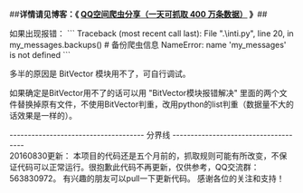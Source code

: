 ##**详情请见博客：《 [QQ空间爬虫分享（一天可抓取 400 万条数据）](http://blog.csdn.net/bone_ace/article/details/50771839) 》**##
<p>
<p>
如果出现报错：
```
Traceback (most recent call last):
  File ".\inti.py", line 20, in <module>
    my_messages.backups() # 备份爬虫信息
NameError: name 'my_messages' is not defined
```

<p>
<p>
多半的原因是 BitVector 模块用不了，可自行调试。
<p>
如果确定是BitVector用不了的话可以用 "BitVector模块报错解决" 里面的两个文件替换掉原有文件，不使用BitVector判重，改用python的list判重（数据量不大的话效果是一样的）。



-------------------------------------  分界线  -------------------------------------
<br/>
20160830更新：
本项目的代码还是五个月前的，抓取规则可能有所改变，不保证代码可以正常运行。很抱歉此代码不再更新，仅供参考，QQ交流群：563830972。
有兴趣的朋友可以pull一下更新代码。
感谢各位的关注和支持！
